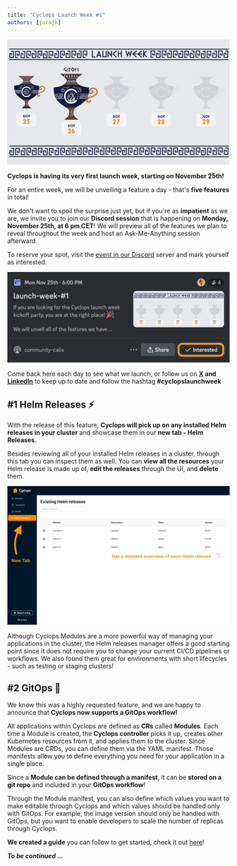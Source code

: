 ```yaml
---
title: "Cyclops Launch Week #1"
authors: [jurajk]
---
```


![launch-week-teaser](../../static/img/2024-11-22-launch-week-1/launch-week-2.png)

**Cyclops is having its very first launch week, starting on November 25th!**

For an entire week, we will be unveiling a feature a day - that's **five features** in total!

We don't want to spoil the surprise just yet, but if you're as **impatient** as we are, we invite you to join our **Discord session** that is happening on **Monday, November 25th, at 6 pm CET**! We will preview all of the features we plan to reveal throughout the week and host an Ask-Me-Anything session afterward.

To reserve your spot, visit the [event in our Discord](https://discord.gg/MvecUE9y?event=1308173306821742612) server and mark yourself as interested.

![discord-event](../../static/img/2024-11-22-launch-week-1/discord-event.png)

Come back here each day to see what we launch, or follow us on **[X](https://x.com/CyclopsUI) and [LinkedIn](https://www.linkedin.com/company/96014689/)** to keep up to date and follow the hashtag **#cyclopslaunchweek**

## #1 Helm Releases ⚡

With the release of this feature, **Cyclops will pick up on any installed Helm releases in your cluster** and showcase them in our **new tab - Helm Releases.**

Besides reviewing all of your installed Helm releases in a cluster, through this tab you can inspect them as well. You can **view all the resources** your Helm release is made up of, **edit the releases** through the UI, and **delete** them.

![helm-releases](../../static/img/2024-11-22-launch-week-1/1-helm-releases.png)

Although Cyclops Modules are a more powerful way of managing your applications in the cluster, the Helm releases manager offers a good starting point since it does not require you to change your current CI/CD pipelines or workflows. We also found them great for environments with short lifecycles - such as testing or staging clusters!

## #2 GitOps 🦑

We know this was a highly requested feature, and we are happy to announce that **Cyclops now supports a GitOps workflow!**

All applications within Cyclops are defined as **CRs** called **Modules**. Each time a Module is created, the **Cyclops controller** picks it up, creates other Kubernetes resources from it, and applies them to the cluster. Since Modules are CRDs, you can define them via the YAML manifest. Those manifests allow you to define everything you need for your application in a single place.

Since a **Module can be defined through a manifest**, it can be **stored on a** **git repo** and included in your **GitOps workflow**!

Through the Module manifest, you can also define which values you want to make editable through Cyclops and which values should be handled only with GitOps. For example, the image version should only be handled with GitOps, but you want to enable developers to scale the number of replicas through Cyclops.

**We created a guide** you can follow to get started, check it out [here](https://github.com/cyclops-ui/gitops-starter)!

_**To be continued ...**_
